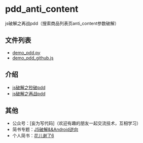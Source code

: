 # pdd_anti_content
js破解之再战pdd（搜索商品列表页anti_content参数破解）

## 文件列表

- [demo_pdd.py](python调用示例)
- [demo_pdd_github.js](nodejs接口示例)

## 介绍

- [js破解之秒破pdd]()
- [js破解之再战pdd]()

## 其他

- 公众号：[妄为写代码]（欢迎有趣的朋友一起交流技术，互相学习）
- 简书专题：[JS破解&&Android逆向](https://www.jianshu.com/c/2b5f41371ebf)
- 个人简书：[花儿谢了6](https://www.jianshu.com/u/a26f80937a28)
